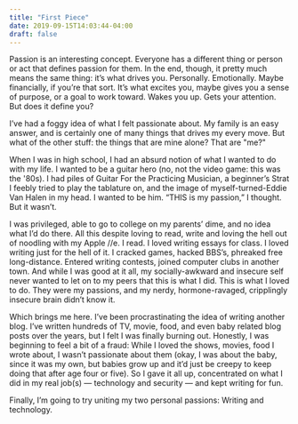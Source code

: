 ```yaml
---
title: "First Piece"
date: 2019-09-15T14:03:44-04:00
draft: false
---
```


Passion is an interesting concept. Everyone has a different thing or person or act that defines passion for them. In the end, though, it pretty much means the same thing: it’s what drives you. Personally. Emotionally. Maybe financially, if you’re that sort. It’s what excites you, maybe gives you a sense of purpose, or a goal to work toward. Wakes you up. Gets your attention. But does it define you?

I’ve had a foggy idea of what I felt passionate about. My family is an easy answer, and is certainly one of many things that drives my every move. But what of the other stuff: the things that are mine alone? That are "me?"

When I was in high school, I had an absurd notion of what I wanted to do with my life. I wanted to be a guitar hero (no, not the video game: this was the '80s). I had piles of Guitar For the Practicing Musician, a beginner’s Strat I feebly tried to play the tablature on, and the image of myself-turned-Eddie Van Halen in my head. I wanted to be him. “THIS is my passion,” I thought. But it wasn’t.

I was privileged, able to go to college on my parents’ dime, and no idea what I’d do there. All this despite loving to read, write and loving the hell out of noodling with my Apple //e. I read. I loved writing essays for class. I loved writing just for the hell of it. I cracked games, hacked BBS’s, phreaked free long-distance. Entered writing contests, joined computer clubs in another town. And while I was good at it all, my socially-awkward and insecure self never wanted to let on to my peers that this is what I did. This is what I loved to do. They were my passions, and my nerdy, hormone-ravaged, cripplingly insecure brain didn’t know it.

Which brings me here. I’ve been procrastinating the idea of writing another blog. I’ve written hundreds of TV, movie, food, and even baby related blog posts over the years, but I felt I was finally burning out. Honestly, I was beginning to feel a bit of a fraud: While I loved the shows, movies, food I wrote about, I wasn’t passionate about them (okay, I was about the baby, since it was my own, but babies grow up and it’d just be creepy to keep doing that after age four or five). So I gave it all up, concentrated on what I did in my real job(s) — technology and security — and kept writing for fun.

Finally, I’m going to try uniting my two personal passions: Writing and technology.
